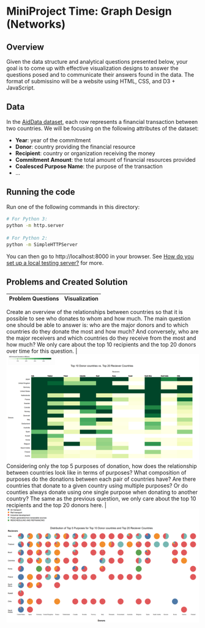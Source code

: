 # MiniProject Time: Graph Design (Networks)

## Overview
Given the data structure and analytical questions presented below, your goal is to come up with effective visualization designs to answer the questions posed and to communicate their answers found in the data. The format of submissino will be a website using HTML, CSS, and D3 + JavaScript. 


## Data
In the [AidData dataset](https://www.aiddata.org/data/aiddata-core-research-release-level-1-3-1), each row represents a financial transaction between two countries. We will be focusing on the following attributes of the dataset:

* **Year**: year of the commitment
* **Donor**: country providing the financial resource
* **Recipient**: country or organization receiving the money
* **Commitment Amount**: the total amount of financial resources provided
* **Coalesced Purpose Name**: the purpose of the transaction
* ...

## Running the code

Run one of the following commands in this directory:

```bash
# For Python 3:
python -m http.server

# For Python 2:
python -m SimpleHTTPServer
```

You can then go to http://localhost:8000 in your browser. See [How do you set up a local testing server?](https://developer.mozilla.org/en-US/docs/Learn/Common_questions/set_up_a_local_testing_server) for more.

## Problems and Created Solution
Problem Questions | Visualization
------------ | -------------
Create an overview of the relationships between countries so that it is possible to see who donates to whom and how much. The main question one should be able to answer is: who are the major donors and to which countries do they donate the most and how much? And conversely, who are the major receivers and which countries do they receive from the most and how much? We only care about the top 10 recipients and the top 20 donors over time for this question.
| ![Problem3a](https://github.com/CarolineNB/Information-Visualization/blob/master/Mini%20Projects/Infovis%20MiniProject%203/demos/demo1.PNG)
Considering only the top 5 purposes of donation, how does the relationship between countries look like in terms of purposes? What composition of  purposes do the donations between each pair of countries have? Are there countries that donate to a given country using multiple purposes? Or do counties always donate using one single purpose when donating to another country? The same as the previous question, we only care about the top 10 recipients and the top 20 donors here.
| ![Problem3b](https://github.com/CarolineNB/Information-Visualization/blob/master/Mini%20Projects/Infovis%20MiniProject%203/demos/demo2.PNG)
